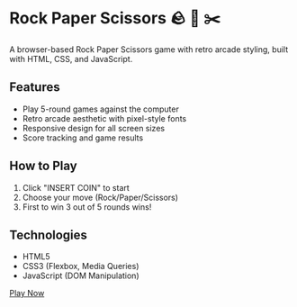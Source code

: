 # Rock Paper Scissors 🪨 📄 ✂️

A browser-based Rock Paper Scissors game with retro arcade styling, built with HTML, CSS, and JavaScript.

## Features
- Play 5-round games against the computer
- Retro arcade aesthetic with pixel-style fonts
- Responsive design for all screen sizes
- Score tracking and game results

## How to Play
1. Click "INSERT COIN" to start
2. Choose your move (Rock/Paper/Scissors)
3. First to win 3 out of 5 rounds wins!

## Technologies
- HTML5
- CSS3 (Flexbox, Media Queries)
- JavaScript (DOM Manipulation)

[Play Now](https://jessamsaquin.github.io/odin-rock-paper-scissors/)